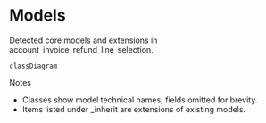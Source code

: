 # Models

Detected core models and extensions in account_invoice_refund_line_selection.

```mermaid
classDiagram
```

Notes
- Classes show model technical names; fields omitted for brevity.
- Items listed under _inherit are extensions of existing models.
